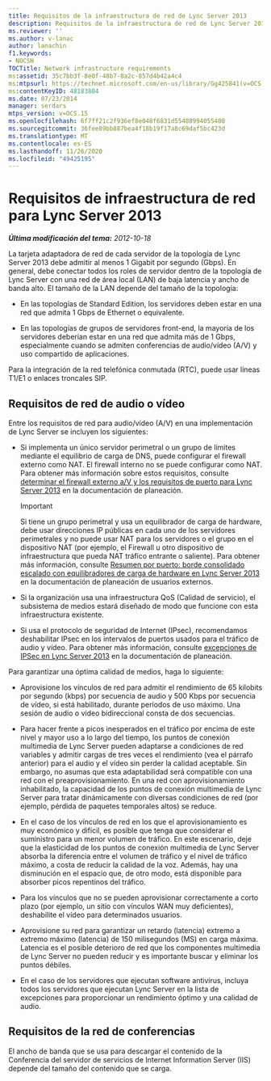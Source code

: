 ```yaml
---
title: Requisitos de la infraestructura de red de Lync Server 2013
description: Requisitos de la infraestructura de red de Lync Server 2013.
ms.reviewer: ''
ms.author: v-lanac
author: lanachin
f1.keywords:
- NOCSH
TOCTitle: Network infrastructure requirements
ms:assetid: 35c7bb3f-8e0f-48b7-8a2c-857d4b42a4c4
ms:mtpsurl: https://technet.microsoft.com/en-us/library/Gg425841(v=OCS.15)
ms:contentKeyID: 48183804
ms.date: 07/23/2014
manager: serdars
mtps_version: v=OCS.15
ms.openlocfilehash: 6f7ff21c2f936ef8e048f6831d55408994055400
ms.sourcegitcommit: 36fee89bb887bea4f18b19f17a8c69daf5bc423d
ms.translationtype: MT
ms.contentlocale: es-ES
ms.lasthandoff: 11/26/2020
ms.locfileid: "49425195"
---
```

# <a name="network-infrastructure-requirements-for-lync-server-2013"></a>Requisitos de infraestructura de red para Lync Server 2013

<div data-xmlns="http://www.w3.org/1999/xhtml">

<div class="topic" data-xmlns="http://www.w3.org/1999/xhtml" data-msxsl="urn:schemas-microsoft-com:xslt" data-cs="https://msdn.microsoft.com/">

<div data-asp="https://msdn2.microsoft.com/asp">



</div>

<div id="mainSection">

<div id="mainBody">

<span> </span>

_**Última modificación del tema:** 2012-10-18_

La tarjeta adaptadora de red de cada servidor de la topología de Lync Server 2013 debe admitir al menos 1 Gigabit por segundo (Gbps). En general, debe conectar todos los roles de servidor dentro de la topología de Lync Server con una red de área local (LAN) de baja latencia y ancho de banda alto. El tamaño de la LAN depende del tamaño de la topología:

  - En las topologías de Standard Edition, los servidores deben estar en una red que admita 1 Gbps de Ethernet o equivalente.

  - En las topologías de grupos de servidores front-end, la mayoría de los servidores deberían estar en una red que admita más de 1 Gbps, especialmente cuando se admiten conferencias de audio/vídeo (A/V) y uso compartido de aplicaciones.

Para la integración de la red telefónica conmutada (RTC), puede usar líneas T1/E1 o enlaces troncales SIP.

<div>

## <a name="audiovideo-network-requirements"></a>Requisitos de red de audio o vídeo

Entre los requisitos de red para audio/vídeo (A/V) en una implementación de Lync Server se incluyen los siguientes:

  - Si implementa un único servidor perimetral o un grupo de límites mediante el equilibrio de carga de DNS, puede configurar el firewall externo como NAT. El firewall interno no se puede configurar como NAT. Para obtener más información sobre estos requisitos, consulte [determinar el firewall externo a/V y los requisitos de puerto para Lync Server 2013](lync-server-2013-determine-external-a-v-firewall-and-port-requirements.md) en la documentación de planeación.
    
    <div>
    

    > [!IMPORTANT]  
    > Si tiene un grupo perimetral y usa un equilibrador de carga de hardware, debe usar direcciones IP públicas en cada uno de los servidores perimetrales y no puede usar NAT para los servidores o el grupo en el dispositivo NAT (por ejemplo, el Firewall u otro dispositivo de infraestructura que pueda NAT tráfico entrante o saliente). Para obtener más información, consulte <A href="lync-server-2013-port-summary-scaled-consolidated-edge-with-hardware-load-balancers.md">Resumen por puerto: borde consolidado escalado con equilibradores de carga de hardware en Lync Server 2013</A> en la documentación de planeación de usuarios externos.

    
    </div>

  - Si la organización usa una infraestructura QoS (Calidad de servicio), el subsistema de medios estará diseñado de modo que funcione con esta infraestructura existente.

  - Si usa el protocolo de seguridad de Internet (IPsec), recomendamos deshabilitar IPsec en los intervalos de puertos usados para el tráfico de audio y vídeo. Para obtener más información, consulte [excepciones de IPSec en Lync Server 2013](lync-server-2013-ipsec-exceptions.md) en la documentación de planeación.

Para garantizar una óptima calidad de medios, haga lo siguiente:

  - Aprovisione los vínculos de red para admitir el rendimiento de 65 kilobits por segundo (kbps) por secuencia de audio y 500 Kbps por secuencia de vídeo, si está habilitado, durante períodos de uso máximo. Una sesión de audio o video bidireccional consta de dos secuencias.

  - Para hacer frente a picos inesperados en el tráfico por encima de este nivel y mayor uso a lo largo del tiempo, los puntos de conexión multimedia de Lync Server pueden adaptarse a condiciones de red variables y admitir cargas de tres veces el rendimiento (vea el párrafo anterior) para el audio y el vídeo sin perder la calidad aceptable. Sin embargo, no asumas que esta adaptabilidad será compatible con una red con el preaprovisionamiento. En una red con aprovisionamiento inhabilitado, la capacidad de los puntos de conexión multimedia de Lync Server para tratar dinámicamente con diversas condiciones de red (por ejemplo, pérdida de paquetes temporales altos) se reduce.

  - En el caso de los vínculos de red en los que el aprovisionamiento es muy económico y difícil, es posible que tenga que considerar el suministro para un menor volumen de tráfico. En este escenario, deje que la elasticidad de los puntos de conexión multimedia de Lync Server absorba la diferencia entre el volumen de tráfico y el nivel de tráfico máximo, a costa de reducir la calidad de la voz. Además, hay una disminución en el espacio que, de otro modo, está disponible para absorber picos repentinos del tráfico.

  - Para los vínculos que no se pueden aprovisionar correctamente a corto plazo (por ejemplo, un sitio con vínculos WAN muy deficientes), deshabilite el vídeo para determinados usuarios.

  - Aprovisione su red para garantizar un retardo (latencia) extremo a extremo máximo (latencia) de 150 milisegundos (MS) en carga máxima. Latencia es el posible deterioro de red que los componentes multimedia de Lync Server no pueden reducir y es importante buscar y eliminar los puntos débiles.

  - En el caso de los servidores que ejecutan software antivirus, incluya todos los servidores que ejecutan Lync Server en la lista de excepciones para proporcionar un rendimiento óptimo y una calidad de audio.

</div>

<div>

## <a name="conferencing-network-requirements"></a>Requisitos de la red de conferencias

El ancho de banda que se usa para descargar el contenido de la Conferencia del servidor de servicios de Internet Information Server (IIS) depende del tamaño del contenido que se carga.

</div>

</div>

<span> </span>

</div>

</div>

</div>


